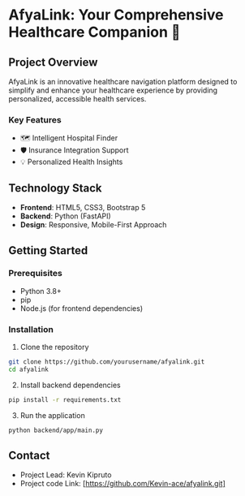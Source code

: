 # AfyaLink: Your Comprehensive Healthcare Companion 🏥

## Project Overview
AfyaLink is an innovative healthcare navigation platform designed to simplify and enhance your healthcare experience by providing personalized, accessible health services.

### Key Features
- 🗺️ Intelligent Hospital Finder
- 🛡️ Insurance Integration Support
- 💡 Personalized Health Insights

## Technology Stack
- **Frontend**: HTML5, CSS3, Bootstrap 5
- **Backend**: Python (FastAPI)
- **Design**: Responsive, Mobile-First Approach

## Getting Started

### Prerequisites
- Python 3.8+
- pip
- Node.js (for frontend dependencies)

### Installation
1. Clone the repository
```bash
git clone https://github.com/yourusername/afyalink.git
cd afyalink
```

2. Install backend dependencies
```bash
pip install -r requirements.txt
```

3. Run the application
```bash
python backend/app/main.py
```

## Contact
- Project Lead: Kevin Kipruto
- Project code Link: [https://github.com/Kevin-ace/afyalink.git]